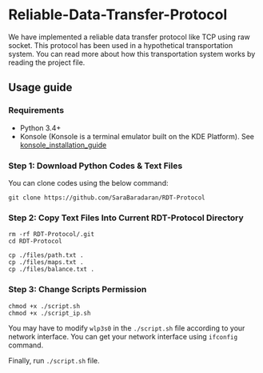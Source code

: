 # Reliable-Data-Transfer-Protocol


We have implemented a reliable data transfer protocol like TCP using raw socket. This protocol has been used in a hypothetical transportation system.
You can read more about how this transportation system works by reading the project file.


## Usage guide

### Requirements
* Python 3.4+
* Konsole (Konsole is a terminal emulator built on the KDE Platform). See [konsole_installation_guide](https://www.howtoinstall.me/ubuntu/18-04/konsole/)

### Step 1: Download Python Codes & Text Files
You can clone codes using the below command:
```
git clone https://github.com/SaraBaradaran/RDT-Protocol
```

### Step 2: Copy Text Files Into Current RDT-Protocol Directory
```
rm -rf RDT-Protocol/.git
cd RDT-Protocol

cp ./files/path.txt .
cp ./files/maps.txt .
cp ./files/balance.txt .
```

### Step 3: Change Scripts Permission
```
chmod +x ./script.sh
chmod +x ./script_ip.sh
```

You may have to modify ``wlp3s0`` in the `./script.sh` file according to your network interface. You can get your network interface using `ifconfig` command.

Finally, run `./script.sh` file.
